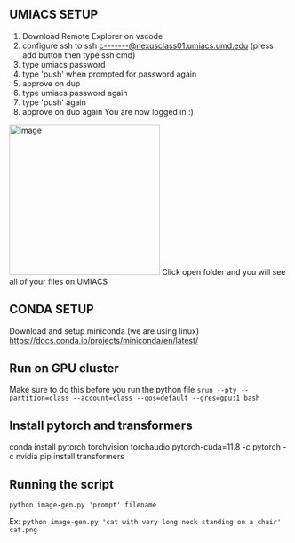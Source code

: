 ## UMIACS SETUP
1. Download Remote Explorer on vscode
2. configure ssh to ssh c-------@nexusclass01.umiacs.umd.edu (press add button then type ssh cmd)
3. type umiacs password
4. type 'push' when prompted for password again
5. approve on dup
6. type umiacs password again
7. type 'push' again
8. approve on duo again
You are now logged in :)
<img width="271" alt="image" src="https://github.com/hbalickgoodman/image-generation-CMSC421/assets/56572956/9af25997-fb93-4751-9630-755024b59299">
Click open folder and you will see all of your files on UMIACS

## CONDA SETUP
Download and setup miniconda (we are using linux)
https://docs.conda.io/projects/miniconda/en/latest/


## Run on GPU cluster
Make sure to do this before you run the python file
`srun --pty --partition=class --account=class --qos=default --gres=gpu:1 bash`

## Install pytorch and transformers
conda install pytorch torchvision torchaudio pytorch-cuda=11.8 -c pytorch -c nvidia
pip install transformers

## Running the script
``` python image-gen.py 'prompt' filename ```


Ex: ``` python image-gen.py 'cat with very long neck standing on a chair' cat.png ```

